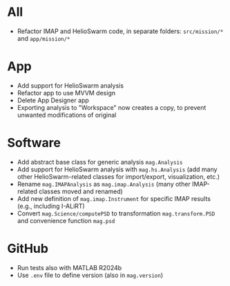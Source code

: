 # All

- Refactor IMAP and HelioSwarm code, in separate folders: `src/mission/*` and `app/mission/*`

# App

- Add support for HelioSwarm analysis
- Refactor app to use MVVM design
- Delete App Designer app
- Exporting analysis to "Workspace" now creates a copy, to prevent unwanted modifications of original

# Software

- Add abstract base class for generic analysis `mag.Analysis`
- Add support for HelioSwarm analysis with `mag.hs.Analysis` (add many other HelioSwarm-related classes for import/export, visualization, etc.)
- Rename `mag.IMAPAnalysis` as `mag.imap.Analysis` (many other IMAP-related classes moved and renamed)
- Add new definition of `mag.imap.Instrument` for specific IMAP results (e.g., including I-ALiRT)
- Convert `mag.Science/computePSD` to transformation `mag.transform.PSD` and convenience function `mag.psd`

# GitHub

- Run tests also with MATLAB R2024b
- Use `.env` file to define version (also in `mag.version`)
